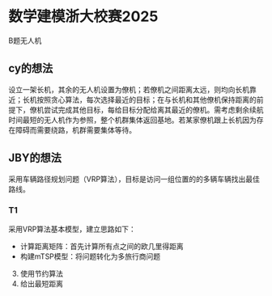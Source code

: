 # 数学建模浙大校赛2025
B题无人机

## cy的想法
设立一架长机，其余的无人机设置为僚机；若僚机之间距离太远，则均向长机靠近；长机按照贪心算法，每次选择最近的目标；在与长机和其他僚机保持距离的前提下，僚机尝试完成其他目标，每给目标分配给离其最近的僚机。需考虑剩余续航时间最短的无人机作为参照，整个机群集体返回基地。若某家僚机跟上长机因为存在障碍而需要绕路，机群需要集体等待。

## JBY的想法
采用车辆路径规划问题（VRP算法），目标是访问一组位置的的多辆车辆找出最佳路线。
### T1
采用VRP算法基本模型，建立思路如下：

- 计算距离矩阵：首先计算所有点之间的欧几里得距离
- 构建mTSP模型：将问题转化为多旅行商问题
3. 使用节约算法
4. 给出最短距离
